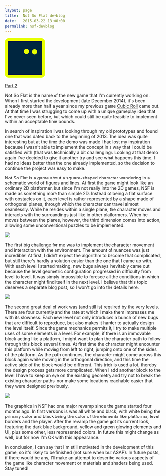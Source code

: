 ```yaml
---
layout: page
title:  Not So Flat devblog
date:   2015-03-22 13:00:00
permalink: nsf-devblog
---
```


<div class="row text-center"><img src="/images/nsf/player.png" class="margined20"/></div>

<a href="/nsf-devblog2">Part 2</a>

Not So Flat is the name of the new game that I'm currently working on. When I first started the development (late December 2014),
it's been already more than half a year since my previous game <a href="/cubicroll/">Cubic Roll</a> came out. At that time I was struggling to come up with
a unique gameplay idea that I've never seen before, but which could still be quite feasible to implement within an acceptable time bounds.

In search of inspiration I was looking through my old prototypes and found one that was dated back to the beginning of 2013.
The idea was quite interesting but at the time the demo was made I had lost my inspiration because I wasn't able to implement the
concept in a way that I could be satisfied with (that was technically a bit challenging). Looking at that demo again I've decided to give it
another try and see what happens this time. I had no ideas better than the one already implemented, so the decision to continue the project was easy to make.

<!--break-->

Not So Flat is a game about a square-shaped character wandering in a schematic world of figures and lines. At first the game might look like an ordinary
2D platformer, but since I'm not really into the 2D games, NSF is made as something more than simple 2D.
Instead of being a flat surface with obstacles on it, each level is rather represented by a shape made of orthogonal planes,
through which the character can travel almost seamlessly. While he resides within a single plane, the character moves and interacts with the surroundings
just like in other platformers. When he moves between the planes, however, the third dimension comes into action, allowing some unconventional puzzles to be implemented.

<div class="row text-center"><img src="/images/nsf/1.gif" class="margined20"/></div>

The first big challenge for me was to implement the character movement and interaction with the environment. The amount of nuances was just incredible!
At first, I didn't expect the algorithm to become that complicated, but still there's hardly a solution easier than the one that I came up with. With each level I started making, new bugs
always inevitably came out because the level geometric configuration progressed in difficulty from level to level. It was simply impossible to foresee all the conditions in which
the character might find itself in the next level. I believe that this topic deserves a separate blog post, so I won't go into the details here.

<div class="row text-center"><img src="/images/nsf/2.gif" class="margined20"/></div>

The second great deal of work was (and still is) required by the very levels. There are four currently and the rate at which I make them impresses me with its slowness.
Each new level not only introduces a bunch of new bugs that are difficult to reproduce, but also makes it harder to actually design the level itself.
Since the game mechanics permits it, I try to make multiple uses of some elements in a level. For example, if there is an immovable block acting like a platform,
I might want to plan the character path to follow through this block several times. At first time the character might encounter this platform while moving from left to right, jumping onto
one of the sides of the platform. As the path continues, the character might come across this block again while moving in the orthogonal direction, and this time the active side of the block would be different.
This trick is used a lot, thereby the design process gets more complicated. When I add another block to the level I have to keep an eye on the existing geometry and try not to break the existing character paths, nor make some locations reachable easier that they were designed previously.

<div class="row text-center"><img src="/images/nsf/3.gif" class="margined20"/></div>

The graphics in NSF had one major revamp since the game started four months ago. In first versions is was all white and black, with white being the primary color and black being the color of the elements like platforms, level borders and the player. After the revamp the game got its current look, featuring the dark blue background, yellow and green glowing elements and UI, plus some other, less represented colors.
In future this might change as well, but for now I'm OK with this appearance.

In conclusion, I can say that I'm still motivated in the development of this game, so it's likely to be finished (not sure when but ASAP). In future posts, if there would be any, I'll make an attempt to describe various aspects of the game like character movement or materials and shaders being used.
Stay tuned!
